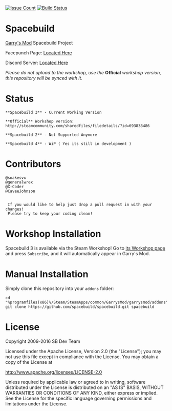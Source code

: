 [![Issue Count](https://codeclimate.com/github/spacebuild/spacebuild/badges/issue_count.svg)](https://codeclimate.com/github/spacebuild/spacebuild)
[![Build Status](https://travis-ci.org/spacebuild/spacebuild.svg?branch=master)](https://travis-ci.org/spacebuild/spacebuild)

Spacebuild
==========

[Garry's Mod][garrysmod] Spacebuild Project

Facepunch Page: [Located Here][facepunch]

Discord Server: [Located Here][discord]

*Please do not upload to the workshop, use the* **Official** *workshop version, this repository will be synced with it.*


# Status

    **Spacebuild 3** - Current Working Version

    **Official** Workshop version: http://steamcommunity.com/sharedfiles/filedetails/?id=693838486

    **Spacebuild 2** - Not Supported Anymore

    **Spacebuild 4** - WiP ( Yes its still in development )


# Contributors
    @snakesvx
    @generalwrex
    @X-Coder
    @CaveeJohnson
   
   
     If you would like to help just drop a pull request in with your changes! 
     Please try to keep your coding clean!

# Workshop Installation

Spacebuild 3 is available via the Steam Workshop! Go to [its Workshop page][workshop] and press `Subscribe`, and it will automatically appear in Garry's Mod.

# Manual Installation

Simply clone this repository into your `addons` folder:

    cd "%programfiles(x86)%/Steam/SteamApps/common/GarrysMod/garrysmod/addons"
    git clone https://github.com/spacebuild/spacebuild.git spacebuild

# License

Copyright 2009-2016 SB Dev Team

Licensed under the Apache License, Version 2.0 (the "License"); you may not use this file except in compliance with the License. You may obtain a copy of the License at

http://www.apache.org/licenses/LICENSE-2.0

Unless required by applicable law or agreed to in writing, software distributed under the License is distributed on an "AS IS" BASIS, WITHOUT WARRANTIES OR CONDITIONS OF ANY KIND, either express or implied. See the License for the specific language governing permissions and limitations under the License.

[garrysmod]: <http://garrysmod.com/>
[workshop]: <http://steamcommunity.com/sharedfiles/filedetails/?id=693838486>
[facepunch]: <https://facepunch.com/showthread.php?t=1519499&p=50363396>
[discord]: <https://discord.gg/3A4dPhD>
